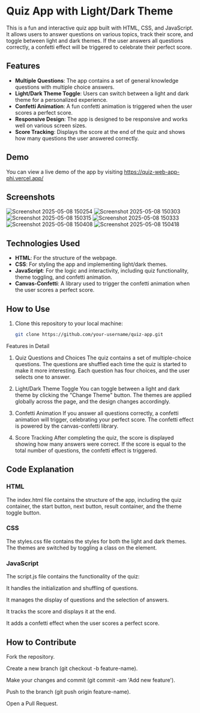 # Quiz App with Light/Dark Theme

This is a fun and interactive quiz app built with HTML, CSS, and JavaScript. It allows users to answer questions on various topics, track their score, and toggle between light and dark themes. If the user answers all questions correctly, a confetti effect will be triggered to celebrate their perfect score.

## Features

- **Multiple Questions**: The app contains a set of general knowledge questions with multiple choice answers.
- **Light/Dark Theme Toggle**: Users can switch between a light and dark theme for a personalized experience.
- **Confetti Animation**: A fun confetti animation is triggered when the user scores a perfect score.
- **Responsive Design**: The app is designed to be responsive and works well on various screen sizes.
- **Score Tracking**: Displays the score at the end of the quiz and shows how many questions the user answered correctly.

## Demo

You can view a live demo of the app by visiting https://quiz-web-app-phi.vercel.app/

## Screenshots
![Screenshot 2025-05-08 150254](https://github.com/user-attachments/assets/1ce4e64e-42ce-47ea-a57e-f996559a4a39)
![Screenshot 2025-05-08 150303](https://github.com/user-attachments/assets/852d7bc2-3485-4616-910b-8ad88082fac6)
![Screenshot 2025-05-08 150315](https://github.com/user-attachments/assets/a6d085fd-63e5-4ec3-a07d-d184c1a0259a)
![Screenshot 2025-05-08 150333](https://github.com/user-attachments/assets/597e0b0d-e69d-4c4c-9146-75980d486845)
![Screenshot 2025-05-08 150408](https://github.com/user-attachments/assets/43bb55f1-94ad-48f1-a607-6149b2bc8ed9)
![Screenshot 2025-05-08 150418](https://github.com/user-attachments/assets/9c2d65dd-ecbb-49ee-a175-be610d1ccb0b)


## Technologies Used

- **HTML**: For the structure of the webpage.
- **CSS**: For styling the app and implementing light/dark themes.
- **JavaScript**: For the logic and interactivity, including quiz functionality, theme toggling, and confetti animation.
- **Canvas-Confetti**: A library used to trigger the confetti animation when the user scores a perfect score.

## How to Use

1. Clone this repository to your local machine:
   ```bash
   git clone https://github.com/your-username/quiz-app.git
Features in Detail
1. Quiz Questions and Choices
The quiz contains a set of multiple-choice questions. The questions are shuffled each time the quiz is started to make it more interesting. Each question has four choices, and the user selects one to answer.

2. Light/Dark Theme Toggle
You can toggle between a light and dark theme by clicking the "Change Theme" button. The themes are applied globally across the page, and the design changes accordingly.

3. Confetti Animation
If you answer all questions correctly, a confetti animation will trigger, celebrating your perfect score. The confetti effect is powered by the canvas-confetti library.

4. Score Tracking
After completing the quiz, the score is displayed showing how many answers were correct. If the score is equal to the total number of questions, the confetti effect is triggered.


## Code Explanation
### HTML<br>
The index.html file contains the structure of the app, including the quiz container, the start button, next button, result container, and the theme toggle button.

### CSS
The styles.css file contains the styles for both the light and dark themes. The themes are switched by toggling a class on the <body> element.

### JavaScript
The script.js file contains the functionality of the quiz:

It handles the initialization and shuffling of questions.

It manages the display of questions and the selection of answers.

It tracks the score and displays it at the end.

It adds a confetti effect when the user scores a perfect score.

## How to Contribute
Fork the repository.

Create a new branch (git checkout -b feature-name).

Make your changes and commit (git commit -am 'Add new feature').

Push to the branch (git push origin feature-name).

Open a Pull Request.
